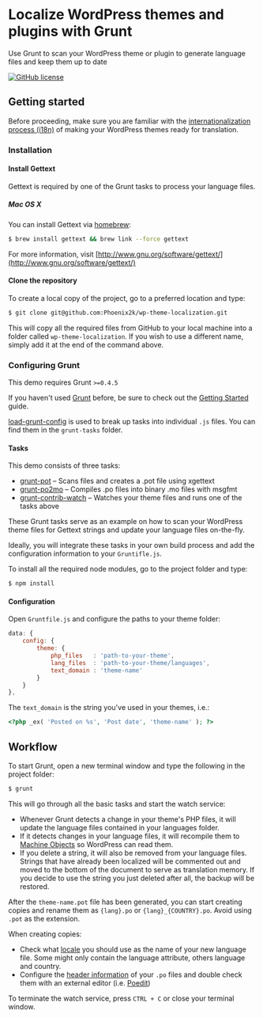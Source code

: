 Localize WordPress themes and plugins with Grunt
================================================
Use Grunt to scan your WordPress theme or plugin to generate language files and keep them up to date

[![GitHub license](https://img.shields.io/badge/license-CC0%201.0-orange.svg?style=flat-square)](http://creativecommons.org/publicdomain/zero/1.0/)

## Getting started

Before proceeding, make sure you are familiar with the [internationalization process (i18n)](https://developer.wordpress.org/themes/functionality/internationalization/) of making your WordPress themes ready for translation.

### Installation

#### Install Gettext

Gettext is required by one of the Grunt tasks to process your language files.

##### Mac OS X

You can install Gettext via [homebrew](http://brew.sh/):

```sh
$ brew install gettext && brew link --force gettext
```

For more information, visit [http://www.gnu.org/software/gettext/](http://www.gnu.org/software/gettext/)

#### Clone the repository

To create a local copy of the project, go to a preferred location and type:

```sh
$ git clone git@github.com:Phoenix2k/wp-theme-localization.git
```

This will copy all the required files from GitHub to your local machine into a folder called `wp-theme-localization`. If you wish to use a different name, simply add it at the end of the command above.

### Configuring Grunt

This demo requires Grunt `>=0.4.5`

If you haven't used [Grunt](http://gruntjs.com/) before, be sure to check out the [Getting Started](http://gruntjs.com/getting-started) guide.

[load-grunt-config](http://firstandthird.github.io/load-grunt-config/) is used to break up tasks into individual `.js` files. You can find them in the `grunt-tasks` folder.

#### Tasks

This demo consists of three tasks:

* [grunt-pot](https://www.npmjs.com/package/grunt-pot) – Scans files and creates a .pot file using xgettext
* [grunt-po2mo](https://www.npmjs.com/package/grunt-po2mo) – Compiles .po files into binary .mo files with msgfmt
* [grunt-contrib-watch](https://www.npmjs.com/package/grunt-contrib-watch) – Watches your theme files and runs one of the tasks above

These Grunt tasks serve as an example on how to scan your WordPress theme files for Gettext strings and update your language files on-the-fly.

Ideally, you will integrate these tasks in your own build process and add the configuration information to your `Gruntifle.js`.

To install all the required node modules, go to the project folder and type:

```sh
$ npm install
```

#### Configuration

Open `Gruntfile.js` and configure the paths to your theme folder:

```js
data: {
	config: {
		theme: {
			php_files   : 'path-to-your-theme',
			lang_files  : 'path-to-your-theme/languages',
			text_domain : 'theme-name'
		}
	}
},
```

The `text_domain` is the string you've used in your themes, i.e.:

```php
<?php _ex( 'Posted on %s', 'Post date', 'theme-name' ); ?>
```

## Workflow

To start Grunt, open a new terminal window and type the following in the project folder:
```sh
$ grunt
```

This will go through all the basic tasks and start the watch service:
* Whenever Grunt detects a change in your theme's PHP files, it will update the language files contained in your languages folder.
* If it detects changes in your language files, it will recompile them to [Machine Objects](https://developer.wordpress.org/themes/functionality/localization/#mo-machine-object-files) so WordPress can read them.
* If you delete a string, it will also be removed from your language files. Strings that have already been localized will be commented out and moved to the bottom of the document to serve as translation memory. If you decide to use the string you just deleted after all, the backup will be restored.

After the `theme-name.pot` file has been generated, you can start creating copies and rename them as `{lang}.po` or `{lang}_{COUNTRY}.po`. Avoid using `.pot` as the extension.

When creating copies:
* Check what [locale](http://i18n.svn.wordpress.org/) you should use as the name of your new language file. Some might only contain the language attribute, others language and country.
* Configure the [header information](https://make.wordpress.org/polyglots/handbook/tools/gettext/#the-po-file-header) of your `.po` files and double check them with an external editor (i.e. [Poedit](https://poedit.net/))

To terminate the watch service, press `CTRL + C` or close your terminal window.
